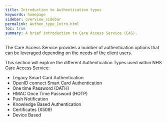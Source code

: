 ```yaml
---
title: Introduction to Authentication types
keywords: homepage
sidebar: overview_sidebar
permalink: Authen_type_Intro.html
toc: true
summary: A brief introduction to Care Access Service (CAS).
---
```

The   Care Access Service provides a number of authentication options that can be leveraged depending on the needs of the client users.  

This section will explore the different Authentication Types used within NHS Care Access Service:

* Legacy Smart Card Authentication 
* OpenID connect Smart Card Authentication
* One time Password (OATH)
* HMAC Once Time Password (HOTP)
* Push Notification
* Knowledge Based Authentication
* Certificates (X509)
* Device Based